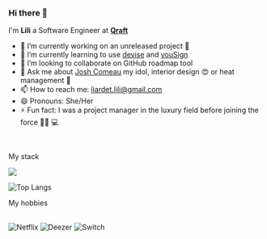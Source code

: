 ### Hi there 👋

I'm **Lili** a Software Engineer at **[Qraft](https://github.com/qrafttech)**

- 🔭 I’m currently working on an unreleased project 🤫
- 🌱 I’m currently learning to use [devise](https://github.com/heartcombo/devise) and [youSign](https://yousign.com/fr-fr?utm_term=yousign&utm_campaign=FR-Google%20Search%20-%20Branding%20Test%20taux%20d%27impression%20cible%20-%20B&utm_source=adwords&utm_medium=ppc&hsa_acc=7404788757&hsa_cam=924259571&hsa_grp=49820997287&hsa_ad=535347795113&hsa_src=g&hsa_tgt=kwd-339967187926&hsa_kw=yousign&hsa_mt=e&hsa_net=adwords&hsa_ver=3&gad_source=1&gclid=CjwKCAiA1-6sBhAoEiwArqlGPibkl_oZfgXcZ0fkbUS-vJnlltpr8geTLJlqfKvzmCqec60K6JFXVRoCo4EQAvD_BwE)
- 👯 I’m looking to collaborate on GitHub roadmap tool
- 💬 Ask me about [Josh Comeau](https://www.joshwcomeau.com/) my idol, interior design 😍 or heat management 🥶
- 📫 How to reach me: liardet.lili@gmail.com
- 😄 Pronouns: She/Her
- ⚡ Fun fact: I was a project manager in the luxury field before joining the force 💪🏻 💻
<br/>
<p >My stack</p>

  <a href="https://skillicons.dev">
    <img src="https://skillicons.dev/icons?i=react,nextjs,ts,figma,tailwind,materialui,rails,nodejs,express,sentry,redis,postman,postgres,graphql,apollo,github,gitlab,githubactions&perline=6" />
  </a>

  <br>

  
![Top Langs](https://github-readme-stats.vercel.app/api/top-langs/?username=lililiardet&layout=compact)

<div> My hobbies</div> 
<br/>

![Netflix](https://img.shields.io/badge/Netflix-E50914?style=for-the-badge&logo=netflix&logoColor=white)
![Deezer](https://img.shields.io/badge/Deezer-FEAA2D?style=for-the-badge&logo=deezer&logoColor=white) 
![Switch](https://img.shields.io/badge/Switch-E60012?style=for-the-badge&logo=nintendo-switch&logoColor=white)


<!--
**lililiardet/lililiardet** is a ✨ _special_ ✨ repository because its `README.md` (this file) appears on your GitHub profile.

Here are some ideas to get you started:

- 🔭 I’m currently working on 
- 🌱 I’m currently learning ...
- 👯 I’m looking to collaborate on ...
- 🤔 I’m looking for help with ...
- 💬 Ask me about ...
- 📫 How to reach me: ...
- 😄 Pronouns: Her/she
- ⚡ Fun fact: ...
-->
